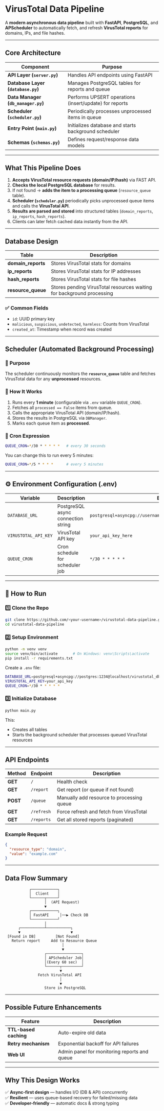 

#  VirusTotal Data Pipeline  

A **modern asynchronous data pipeline** built with **FastAPI**, **PostgreSQL**, and **APScheduler** to automatically fetch, and refresh **VirusTotal reports** for domains, IPs, and file hashes.  

---

##  Core Architecture

| Component | Purpose | 
|------------|----------|
| **API Layer (`server.py`)** | Handles  API endpoints using FastAPI | 
| **Database Layer (`database.py`)** | Manages PostgreSQL tables for reports and queue | 
| **Data Manager (`db_manager.py`)** | Performs UPSERT operations (insert/update) for reports | 
| **Scheduler (`scheduler.py`)** | Periodically processes unprocessed items in queue | 
| **Entry Point (`main.py`)** | Initializes database and starts background scheduler | 
| **Schemas (`schemas.py`)** | Defines request/response data models |

---

##  What This Pipeline Does  

1. **Accepts VirusTotal resource requests (domain/IP/hash)** via FAST API.  
2. **Checks the local PostgreSQL database** for  results.  
3. If not found → **adds the item to a processing queue** (`resource_queue` table).  
4. **Scheduler (`scheduler.py`)** periodically picks unprocessed queue items and calls the **VirusTotal API**.  
5. **Results are parsed and stored** into structured tables (`domain_reports`, `ip_reports`, `hash_reports`).  
6. Clients can later fetch cached data instantly from the API.  

---

##  Database Design

| Table | Description |
|--------|--------------|
| **domain_reports** | Stores VirusTotal stats for domains |
| **ip_reports** | Stores VirusTotal stats for IP addresses |
| **hash_reports** | Stores VirusTotal stats for file hashes |
| **resource_queue** | Stores pending VirusTotal resources waiting for background processing |

### ✅ Common Fields
- `id`: UUID primary key  
- `malicious`, `suspicious`, `undetected`, `harmless`: Counts from VirusTotal  
- `created_at`: Timestamp when record was created  

---

##  Scheduler (Automated Background Processing)

### 🔹 Purpose
The scheduler continuously monitors the **`resource_queue`** table and fetches VirusTotal data for any **unprocessed** resources.

### 🔹 How It Works
1. Runs every **1 minute** (configurable via `.env` variable `QUEUE_CRON`).  
2. Fetches all `processed == False` items from queue.  
3. Calls the appropriate VirusTotal API (domain/IP/hash).  
4. Stores the results in PostgreSQL via `DBManager`.  
5. Marks each queue item as **processed**.

### 🔹 Cron Expression
```bash
QUEUE_CRON=*/30 * * * * *   # every 30 seconds
```

You can change this to run every 5 minutes:
```bash
QUEUE_CRON=*/5 * * * *      # every 5 minutes
```

---

## ⚙️ Environment Configuration (.env)

| Variable | Description | Example |
|-----------|--------------|----------|
| `DATABASE_URL` | PostgreSQL async connection string | `postgresql+asyncpg://username:password@localhost/virustotal_db` |
| `VIRUSTOTAL_API_KEY` | VirusTotal API key | `your_api_key_here` |
| `QUEUE_CRON` | Cron schedule for scheduler job | `*/30 * * * * *` |

---

## 🚀 How to Run

### **1️⃣ Clone the Repo**
```bash
git clone https://github.com/<your-username>/virustotal-data-pipeline.git
cd virustotal-data-pipeline
```

### **2️⃣ Setup Environment**
```bash
python -m venv venv
source venv/bin/activate       # On Windows: venv\Scripts\activate
pip install -r requirements.txt
```

Create a `.env` file:
```bash
DATABASE_URL=postgresql+asyncpg://postgres:1234@localhost/virustotal_db
VIRUSTOTAL_API_KEY=your_api_key
QUEUE_CRON=*/30 * * * * *
```

### **3️⃣ Initialize Database**
```bash
python main.py
```
This:
- Creates all tables
- Starts the background scheduler that processes queued VirusTotal resources  

---

##  API Endpoints

| Method | Endpoint | Description |
|---------|-----------|-------------|
| **GET** | `/` | Health check |
| **GET** | `/report` | Get  report (or queue if not found) |
| **POST** | `/queue` | Manually add resource to processing queue |
| **GET** | `/refresh` | Force refresh and fetch from VirusTotal |
| **GET** | `/reports` | Get all stored reports (paginated) |

### Example Request
```json
{
  "resource_type": "domain",
  "value": "example.com"
}
```

---

##  Data Flow Summary

```
           ┌────────────┐
           │  Client    │
           └──────┬─────┘
                  │  (API Request)
                  ▼
           ┌────────────┐
           │ FastAPI     │──▶ Check DB
           └────────────┘
                  │
      ┌───────────┴───────────┐
      ▼                       ▼
 [Found in DB]         [Not Found]
   Return report     Add to Resource Queue
                          │
                          ▼
                  ┌────────────────┐
                  │ APScheduler Job│
                  │(Every 60 sec)  │
                  └──────┬─────────┘
                         ▼
               Fetch VirusTotal API
                         │
                         ▼
                  Store in PostgreSQL
```

---

##  Possible Future Enhancements

| Feature | Description |
|----------|--------------|
| **TTL-based caching** | Auto-expire old data |
| **Retry mechanism** | Exponential backoff for API failures |
| **Web UI** | Admin panel for monitoring reports and queue |

---

##  Why This Design Works

✅ **Async-first design** — handles I/O (DB & API) concurrently  
✅ **Resilient** — uses queue-based recovery for failed/missing data  
✅ **Developer-friendly** — automatic docs & strong typing  

